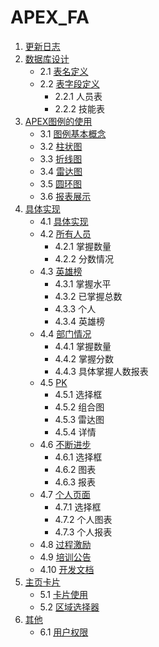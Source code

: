 # APEX_FA

1. [更新日志](https://github.com/397179459/APEX_FA/blob/master/1.%E6%9B%B4%E6%96%B0%E6%97%A5%E5%BF%97/%E6%9B%B4%E6%96%B0.md)
2. [数据库设计]()
    * 2.1 [表名定义]()
    * 2.2 [表字段定义]()
        * 2.2.1 人员表
        * 2.2.2 技能表
3. [APEX图例的使用]()
    * 3.1 [图例基本概念]()
    * 3.2 [柱状图]()
    * 3.3 [折线图]()
    * 3.4 [雷达图]()
    * 3.5 [圆环图]()
    * 3.6 [报表展示]()
4. [具体实现]()
    * 4.1 [具体实现]()
    * 4.2 [所有人员]()
        * 4.2.1 掌握数量
        * 4.2.2 分数情况
    * 4.3 [英雄榜]()
        * 4.3.1 掌握水平
        * 4.3.2 已掌握总数
        * 4.3.3 个人
        * 4.3.4 英雄榜
    * 4.4 [部门情况]()
        * 4.4.1 掌握数量
        * 4.4.2 掌握分数
        * 4.4.3 具体掌握人数报表
    * 4.5 [PK]()
        * 4.5.1 选择框
        * 4.5.2 组合图
        * 4.5.3 雷达图
        * 4.5.4 详情
    * 4.6 [不断进步]()
        * 4.6.1 选择框
        * 4.6.2 图表
        * 4.6.3 报表
    * 4.7 [个人页面]()
        * 4.7.1 选择框
        * 4.7.2 个人图表
        * 4.7.3 个人报表
    * 4.8 [过程激励]()
    * 4.9 [培训公告]()
    * 4.10 [开发文档]()
5. [主页卡片]()
    * 5.1 [卡片使用]()
    * 5.2 [区域选择器]()
6. [其他]()
    * 6.1 [用户权限]()
